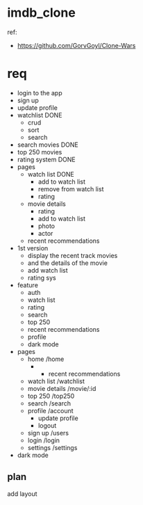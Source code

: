 # imdb_clone

ref:

- https://github.com/GorvGoyl/Clone-Wars

# req

- login to the app
- sign up
- update profile
- watchlist DONE
  - crud
  - sort
  - search
- search movies DONE
- top 250 movies
- rating system DONE
- pages
  - watch list DONE
    - add to watch list
    - remove from watch list
    - rating
  - movie details
    - rating
    - add to watch list
    - photo
    - actor
  - recent recommendations
- 1st version
  - display the recent track movies
  - and the details of the movie
  - add watch list
  - rating sys
- feature
  - auth
  - watch list
  - rating
  - search
  - top 250
  - recent recommendations
  - profile
  - dark mode
- pages
  - home /home
    - - recent recommendations
  - watch list /watchlist
  - movie details /movie/:id
  - top 250 /top250
  - search /search
  - profile /account
    - update profile
    - logout
  - sign up /users
  - login /login
  - settings /settings
- dark mode

## plan

add layout

